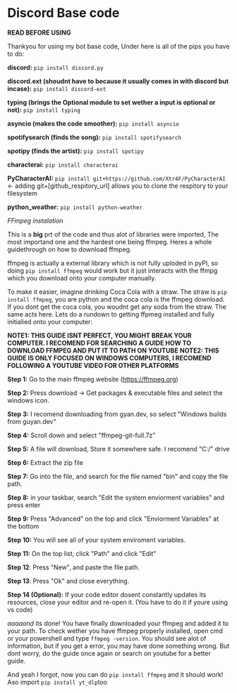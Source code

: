 # Discord Base code

**READ BEFORE USING**

Thankyou for using my bot base code, Under here is all of the pips you have to do:

**discord:**
`pip install discord.py`

**discord.ext (shoudnt have to because it usually comes in with discord but incase):**
`pip install discord-ext`

**typing (brings the Optional module to set wether a input is optional or not):**
`pip install typing`

**asyncio (makes the code smoother):**
`pip install asyncio`

**spotifysearch (finds the song):**
`pip install spotifysearch`

**spotipy (finds the artist):**
`pip install spotipy`

**characterai:**
`pip install characterai`

**PyCharacterAI:**
`pip install git+https://github.com/Xtr4F/PyCharacterAI` <- adding git+[github_respitory_url] allows you to clone the respitory to your filesystem

**python_weather:**
`pip install python-weather`

*FFmpeg instalation*

This is a **big** prt of the code and thus alot of libraries were imported, The most importand one and the hardest one being ffmpeg. Heres a whole guidethrough on how to download ffmpeg.

ffmpeg is actually a external library which is not fully uploded in pyPI, so doing `pip install ffmpeg` would work but it just interacts with the ffmpg which you download onto your computer manually.

To make it easier, imagine drinking Coca Cola with a straw. The straw is `pip install ffmpeg`, you are python and the coca cola is the ffmpeg download. If you dont get the coca cola, you woudnt get any soda from the straw. The same acts here. Lets do a rundown to getting ffpmeg installed and fully initialied onto your computer:

**NOTE1: THIS GUIDE ISNT PERFECT, YOU MIGHT BREAK YOUR COMPUTER. I RECOMEND FOR SEARCHING A GUIDE HOW TO DOWNLOAD FFMPEG AND PUT IT TO PATH ON YOUTUBE**
**NOTE2: THIS GUIDE IS ONLY FOCUSED ON WINDOWS COMPUTERS, I RECOMEND FOLLOWING A YOUTUBE VIDEO FOR OTHER PLATFORMS**

**Step 1:** Go to the main ffmpeg website (https://ffmpeg.org)

**Step 2:** Press download -> Get packages & executable files and select the windows icon.

**Step 3:** I recomend downloading from gyan.dev, so select "Windows builds from guyan.dev"

**Step 4:** Scroll down and select "ffmpeg-git-full.7z"

**Step 5:** A file will download, Store it somewhere safe. I recomend "C:/" drive

**Step 6:** Extract the zip file

**Step 7:** Go into the file, and search for the flie named "bin" and copy the file path.

**Step 8:** in your taskbar, search "Edit the system enviorment variables" and press enter

**Step 9:** Press "Advanced" on the top and click "Enviorment Variables" at the bottom

**Step 10:** You will see all of your system enviroment variables.

**Step 11:** On the top list, click "Path" and click "Edit"

**Step 12**: Press "New", and paste the file path.

**Step 13**: Press "Ok" and close everything.

**Step 14 (Optional):** If your code editor dosent constantly updates its resources, close your editor and re-open it. (You have to do it if youre using vs code) 

*aaaaand* its done! You have finally downloaded your ffmpeg and added it to your path. To check wether you have ffmpeg properly installed, open cmd or your powershell and type `ffmpeg -version`. You should see alot of information, but if you get a error, you may have done something wrong. But dont worry, do the guide once again or search on youtube for a better guide.

And yeah I forgot, now you can do `pip install ffmpeg` and it should work!
Aso import `pip install yt_dlp`too
